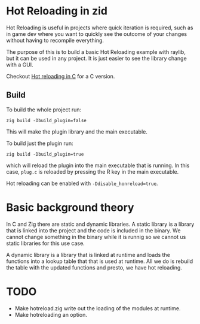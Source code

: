# Hot Reloading in zid

Hot Reloading is useful in projects where quick iteration is required, such as in game dev where you want to quickly see the outcome of your changes without having to recompile everything.

The purpose of this is to build a basic Hot Reloading example with raylib, but it can be used in any project. It is just easier to see the library change with a GUI.

Checkout [Hot reloading in C](https://github.com/glasPal6/C_Hot_Reloading) for a C version.

## Build

To build the whole project run:
```
zig build -Dbuild_plugin=false
```
This will make the plugin library and the main executable.

To build just the plugin run:
```
zig build -Dbuild_plugin=true
```
which will reload the plugin into the main executable that is running. In this case, ```plug.c``` is reloaded by pressing the R key in the main executable.

Hot reloading can be enabled with `-Ddisable_honreload=true`.

# Basic background theory

In C and Zig there are static and dynamic libraries. A static library is a library that is linked into the project and the code is included in the binary. We cannot change something in the binary while it is runnig so we cannot us static libraries for this use case. 

A dynamic library is a library that is linked at runtime and loads the functions into a lookup table that that is used at runtime. All we do is rebuild the table with the updated functions and presto, we have hot reloading.

# TODO

- Make hotreload.zig write out the loading of the modules at runtime.
- Make hotreloading an option.

